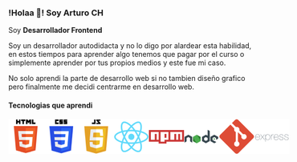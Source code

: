 ### !Holaa 👋! Soy Arturo CH

<p align="">Soy <strong>Desarrollador Frontend</strong></p>

<p>Soy un desarrollador autodidacta y no lo digo por alardear esta habilidad, en estos tiempos para aprender algo tenemos que pagar por el curso o simplemente aprender por tus propios medios y este fue mi caso.</p>
<p>No solo aprendi la parte de desarrollo web si no tambien diseño grafico pero finalmente me decidi centrarme en desarrollo web.</p>

#### Tecnologias que aprendi

<p style="display: flex; justify-content: space-around">
    <img src="https://raw.githubusercontent.com/arturo1997/arturo1997/main/html-icon.png" />
    <img src="https://raw.githubusercontent.com/arturo1997/arturo1997/main/css-icon.png" />
    <img src="https://raw.githubusercontent.com/arturo1997/arturo1997/main/javascript-icon.png" />
    <img src="https://raw.githubusercontent.com/arturo1997/arturo1997/main/react-icon.png" />
    <img src="https://raw.githubusercontent.com/arturo1997/arturo1997/main/npm-icon.png" />
    <img src="https://raw.githubusercontent.com/arturo1997/arturo1997/main/node-icon.png" />
    <img src="https://raw.githubusercontent.com/arturo1997/arturo1997/main/git-icon.png" />
    <img src="https://raw.githubusercontent.com/arturo1997/arturo1997/main/express-icon.png" />
</p>

